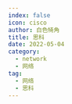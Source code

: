 ```yaml
---
index: false
icon: cisco
author: 白色犄角
title: 思科
date: 2022-05-04
category:
  - network
  - 网络
tag:
  - 网络
  - 思科
---
```

